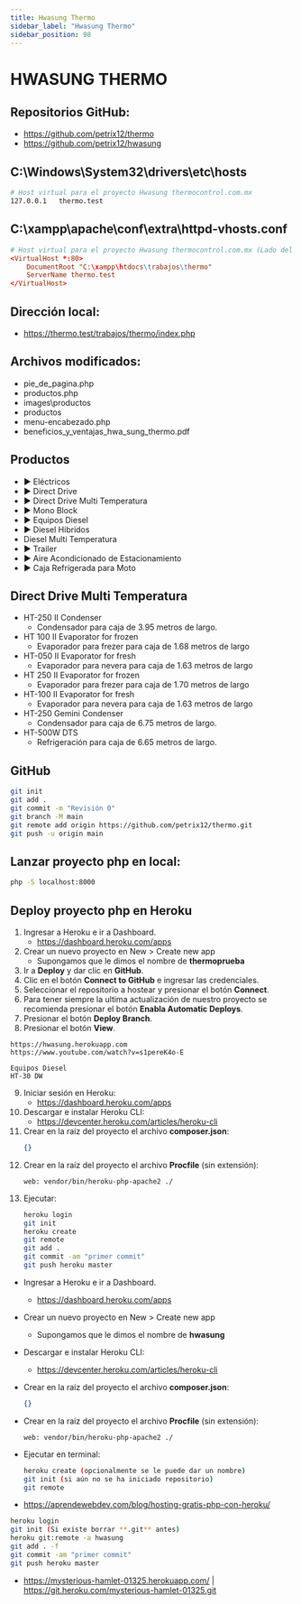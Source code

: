 ```yaml
---
title: Hwasung Thermo
sidebar_label: "Hwasung Thermo"
sidebar_position: 98
---
```


# HWASUNG THERMO
## Repositorios GitHub:
+ https://github.com/petrix12/thermo
+ https://github.com/petrix12/hwasung

## C:\Windows\System32\drivers\etc\hosts
```bash
# Host virtual para el proyecto Hwasung thermocontrol.com.mx
127.0.0.1	thermo.test
```

## C:\xampp\apache\conf\extra\httpd-vhosts.conf
```conf
# Host virtual para el proyecto Hwasung thermocontrol.com.mx (Lado del servidor)
<VirtualHost *:80>
    DocumentRoot "C:\xampp\htdocs\trabajos\thermo"
    ServerName thermo.test
</VirtualHost>
```

## Dirección local:
+ https://thermo.test/trabajos/thermo/index.php

## Archivos modificados:
+ pie_de_pagina.php
+ productos.php
+ images\productos
+ productos
+ menu-encabezado.php
+ beneficios_y_ventajas_hwa_sung_thermo.pdf

## Productos
+ ► Eléctricos
+ ► Direct Drive
+ ► Direct Drive Multi Temperatura
+ ► Mono Block
+ ► Equipos Diesel
+ ► Diesel Hibridos
+ Diesel Multi Temperatura
+ ► Trailer
+ ► Aire Acondicionado de Estacionamiento
+ ► Caja Refrigerada para Moto

## Direct Drive Multi Temperatura
+ HT-250 II Condenser
    - Condensador para caja de 3.95 metros de largo.
+ HT 100 II Evaporator for frozen
    - Evaporador para frezer para caja de 1.68 metros de largo
+ HT-050 II Evaporator for fresh
    - Evaporador para nevera para caja de 1.63 metros de largo
+ HT 250 II Evaporator for frozen
    - Evaporador para frezer para caja de 1.70 metros de largo
+ HT-100 II Evaporator for fresh
    - Evaporador para nevera para caja de 1.63 metros de largo
+ HT-250 Gemini Condenser
    - Condensador para caja de 6.75 metros de largo.
+ HT-500W DTS
    - Refrigeración para caja de 6.65 metros de largo.

## GitHub
```bash
git init
git add .
git commit -m "Revisión 0"
git branch -M main
git remote add origin https://github.com/petrix12/thermo.git
git push -u origin main
```

## Lanzar proyecto php en local:
```bash
php -S localhost:8000
```

## Deploy proyecto php en Heroku
1. Ingresar a Heroku e ir a Dashboard.
    + https://dashboard.heroku.com/apps
2. Crear un nuevo proyecto en New > Create new app
    + Supongamos que le dimos el nombre de **thermoprueba**
3. Ir a **Deploy** y dar clic en **GitHub**.
4. Clic en el botón **Connect to GitHub** e ingresar las credenciales.
5. Seleccionar el repositorio a hostear y presionar el botón **Connect**.
6. Para tener siempre la ultima actualización de nuestro proyecto se recomienda presionar el botón **Enabla Automatic Deploys**.
7. Presionar el botón **Deploy Branch**.
8. Presionar el botón **View**.

```
https://hwasung.herokuapp.com
https://www.youtube.com/watch?v=s1pereK4o-E

Equipos Diesel
HT-30 DW
```

9. Iniciar sesión en Heroku:
    + https://dashboard.heroku.com/apps
10. Descargar e instalar  Heroku CLI:
    + https://devcenter.heroku.com/articles/heroku-cli
11. Crear en la raíz del proyecto el archivo **composer.json**:
    ```json
    {}
    ```
12. Crear en la raíz del proyecto el archivo **Procfile** (sin extensión):
    ```
    web: vendor/bin/heroku-php-apache2 ./
    ```
13. Ejecutar:
    ```bash
    heroku login
    git init
    heroku create
    git remote
    git add .
    git commit -am "primer commit"
    git push heroku master
    ```

+ Ingresar a Heroku e ir a Dashboard.
    - https://dashboard.heroku.com/apps
+ Crear un nuevo proyecto en New > Create new app
    - Supongamos que le dimos el nombre de **hwasung**
+ Descargar e instalar  Heroku CLI:
    - https://devcenter.heroku.com/articles/heroku-cli
+ Crear en la raíz del proyecto el archivo **composer.json**:
    ```json
    {}
    ```
+ Crear en la raíz del proyecto el archivo **Procfile** (sin extensión):
    ```
    web: vendor/bin/heroku-php-apache2 ./
    ```
+ Ejecutar en terminal:
    ```bash
    heroku create (opcionalmente se le puede dar un nombre)
    git init (si aún no se ha iniciado repositorio)
    git remote
    ```

+ https://aprendewebdev.com/blog/hosting-gratis-php-con-heroku/

```bash
heroku login
git init (Si existe borrar **.git** antes)
heroku git:remote -a hwasung
git add . -f
git commit -am "primer commit"
git push heroku master
```

+ https://mysterious-hamlet-01325.herokuapp.com/ | https://git.heroku.com/mysterious-hamlet-01325.git


